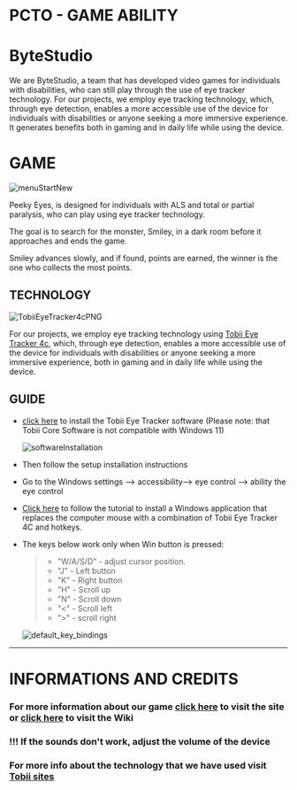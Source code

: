 # PCTO - GAME ABILITY

# ByteStudio

We are ByteStudio, a team that has developed video games for individuals with disabilities, who can still play through the use of eye tracker technology.
For our projects, we employ eye tracking technology, which, through eye detection, enables a more accessible use of the device for individuals with disabilities or anyone seeking a more immersive experience.
It generates benefits both in gaming and in daily life while using the device.

# GAME

![menuStartNew](https://github.com/NoeBaru/PCTO-2024/assets/144808380/97eafd77-30b7-48ef-9cab-acbca4eca986)

Peeky Eyes, is designed for individuals with ALS and total or partial paralysis, who can play using eye tracker technology.

The goal is to search for the monster, Smiley, in a dark room before it approaches and ends the game.

Smiley advances slowly, and if found, points are earned, the winner is the one who collects the most points.

## TECHNOLOGY

![TobiiEyeTracker4cPNG](https://github.com/NoeBaru/PCTO-2024/assets/144808380/93cb8830-3292-4206-9036-5a14d2596fe0)

For our projects, we employ eye tracking technology using [Tobii Eye Tracker 4c](https://help.tobii.com/hc/en-us/articles/213414285-Specifications-for-the-Tobii-Eye-Tracker-4C), which, through eye detection, enables a more accessible use of the device for individuals with disabilities or anyone seeking a more immersive experience, both in gaming and in daily life while using the device.

## GUIDE

* [click here](https://gaming.tobii.com/getstarted/) to install the Tobii Eye Tracker software (Please note: that Tobii Core Software is not compatible with Windows 11)
  
  ![softwareInstallation](https://github.com/NoeBaru/PCTO-2024/assets/144808380/48bd11db-1b45-4b04-aa73-8b4e3f0cc581)
  
* Then follow the setup installation instructions
* Go to the Windows settings --> accessibility--> eye control --> ability the eye control
* [Click here](https://youtu.be/aKi3Qr7T764?si=bEkEcXuW2SOXrHJT) to follow the tutorial to install a Windows application that replaces the computer mouse with a combination of Tobii Eye Tracker 4C and hotkeys.
* The keys below work only when Win button is pressed:
  > - "W/A/S/D" - adjust cursor position.
  > - "J" - Left button
  > - "K" - Right button
  > - "H" - Scroll up
  > - "N" - Scroll down
  > - "<" - Scroll left
  > - ">" - scroll right
  
  ![default_key_bindings](https://github.com/NoeBaru/PCTO-2024/assets/144808380/2173b580-a833-41e5-87ff-a70e6b089f3e)

***
# INFORMATIONS AND CREDITS

### For more information about our game [click here](https://github.com/NoeBaru/PCTO-2024/wiki#pcto-2024---game-ability) to visit the site or [click here](https://github.com/NoeBaru/PCTO-2024/wiki) to visit the Wiki


### !!! If the sounds don't work, adjust the volume of the device
### For more info about the technology that we have used visit [Tobii sites](https://gaming.tobii.com/) 

